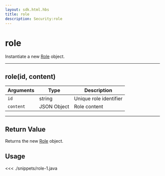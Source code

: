 ```yaml
---
layout: sdk.html.hbs
title: role
description: Security:role
---
```


# role

Instantiate a new [Role](/sdk/android/3/role) object.

---

## role(id, content)

| Arguments | Type        | Description            |
| --------- | ----------- | ---------------------- |
| `id`      | string      | Unique role identifier |
| `content` | JSON Object | Role content           |

---

## Return Value

Returns the new [Role](/sdk/android/3/role) object.

## Usage

<<< ./snippets/role-1.java
